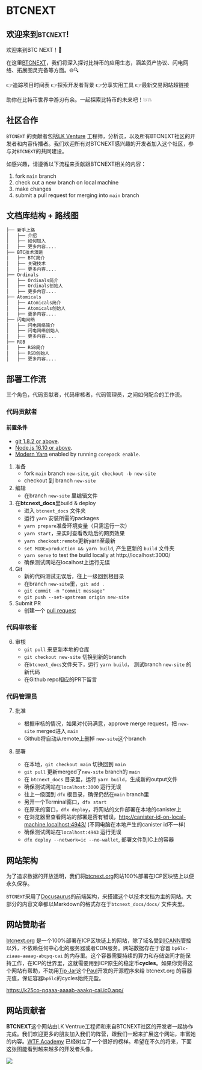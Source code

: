 # BTCNEXT

## 欢迎来到`BTCNEXT`!

欢迎来到BTC NEXT！🚀 

在这里[BTCNEXT](https://btcnext.org)，我们将深入探讨比特币的应用生态，涵盖资产协议、闪电网络、拓展图灵完备等方面。🌐🔍 

👉追踪项目时间表
👉探索开发者背景
👉分享实用工具
👉最新交易网站超链接

助你在比特币世界中游刃有余。一起探索比特币的未来吧！💥💥

## 社区合作

`BTCNEXT` 的贡献者包括[LK Venture](https://linekong.com) 工程师，分析员，以及所有BTCNEXT社区的开发者和内容传播者。我们欢迎所有对BTCNEXT感兴趣的开发者加入这个社区，参与对`BTCNEXT`的共同建设。

如感兴趣，请遵循以下流程来贡献跟BTCNEXT相关的内容：

1. fork `main` branch
2. check out a new branch on local machine
3. make changes
4. submit a pull request for merging into `main` branch

## 文档库结构 + 路线图

```bash
├── 新手上路
│   ├── 介绍
│   ├── 如何加入
│   ├── 更多内容....
├── BTC技术演进
│   ├── BTC简介
│   ├── 关键技术
│   ├── 更多内容....
├── Ordinals
│   ├── Ordinals简介
│   ├── Ordinals创始人
│   ├── 更多内容....
├── Atomicals
│   ├── Atomicals简介
│   ├── Atomicals创始人
│   ├── 更多内容....
├── 闪电网络
│   ├── 闪电网络简介
│   ├── 闪电网络创始人
│   ├── 更多内容....
├── RGB
│   ├── RGB简介
│   ├── RGB创始人
│   ├── 更多内容....
```

## 部署工作流

三个角色，代码贡献者，代码审核者，代码管理员，之间如何配合的工作流。

### 代码贡献者

#### 前置条件

- [git 1.8.2 or above](https://git-scm.com/downloads).
- [Node.js 16.10 or above](https://nodejs.org/en/download/).
- [Modern Yarn](https://yarnpkg.com/getting-started/install) enabled by running `corepack enable`.

1. 准备
    - fork `main` branch `new-site`, `git checkout -b new-site` 
    - checkout 到 branch `new-site` 
2. 编辑
    - 在branch `new-site` 里编辑文件
3. 在**btcnext_docs**里build & deploy
    - 进入 `btcnext_docs` 文件夹
    - 运行 `yarn` 安装所需的packages
    - `yarn prepare`准备环境变量（只需运行一次）
    - `yarn start`，来实时查看改动后的网页效果
    - `yarn checkout:remote`更新yarn至最新
    - `set MODE=production && yarn build`, 产生更新的 `build` 文件夹
    - `yarn serve` to test the build locally at http://localhost:3000/
    - 确保测试网站在localhost上运行无误
4. Git
    - 新的代码测试无误后，往上一级回到根目录
    - 在branch `new-site`里，`git add .`
    - `git commit -m "commit message"`
    - `git push --set-upstream origin new-site`
5. Submit PR
    - 创建一个 [pull request](https://github.com/Million-Miles/btcnext/pulls) 

### 代码审核者

6. 审核
    - `git pull` 来更新本地的仓库
    - `git checkout new-site` 切换到新的branch
    - 在`btcnext_docs`文件夹下，运行 `yarn build`， 测试branch `new-site` 的新代码
    - 在Github repo相应的PR下留言

### 代码管理员

7.  批准
    - 根据审核的情况，如果对代码满意，approve merge request，把 `new-site` merged进入 `main`
    - Github将自动从remote上删掉 `new-site`这个branch

8.  部署
    - 在本地，`git checkout main` 切换回到 `main`
    - `git pull` 更新merged了`new-site` branch的 `main`
    - 在 `btcnext_docs` 目录里，运行 `yarn build`，生成新的output文件
    - 确保测试网站在`localhost:3000` 运行无误
    - 往上一级回到 `dfx` 根目录，确保仍然在`main` branch里
    - 另开一个Terminal窗口，`dfx start`
    - 在原来的窗口，`dfx deploy`，将网站的文件部署在本地的canister上
    - 在浏览器里查看网站的部署是否有错误，http://canister-id-on-local-machine.localhost:4943/ (不同电脑在本地产生的canister id不一样)
    - 确保测试网站在`localhost:4943` 运行无误
    - `dfx deploy --network=ic --no-wallet`, 部署文件到IC上的容器

## 网站架构

为了追求数据的开放透明，我们将[btcnext.org](https://btcnext.org)网站100%部署在ICP区块链上以便永久保存。

`BTCNEXT`采用了[Docusaurus](https://docusaurus.io/docs)的前端架构，来搭建这个以技术文档为主的网站。大部分的内容文章都以Markdown的格式存在于`btcnext_docs/docs/` 文件夹里。


## 网站赞助者

[btcnext.org](https://btcnext.xyz) 是一个100%部署在ICP区块链上的网站，除了域名受到[ICANN](https://www.icann.org/)管控以外，不依赖任何中心化的服务器或者CDN服务。网站数据存在于容器 `bp6lc-ziaaa-aaaag-abqyq-cai` 的内存里。这个容器需要持续的算力和存储空间才能保持工作，在ICP的世界里，这就需要用到ICP原生的稳定币**cycles**。如果你觉得这个网站有帮助，不妨用[Tip Jar](https://tipjar.rocks)这个[Paul](https://github.com/ninegua)开发的开源程序来给 btcnext.org 的容器充值，保证容器`bp6lc`的cycles始终充盈。

https://k25co-pqaaa-aaaab-aaakq-cai.ic0.app/


## 网站贡献者

**BTCNEXT**这个网站由LK Ventrue工程师和来自BTCNEXT社区的开发者一起协作完成。我们欢迎更多的朋友加入我们的阵营，跟我们一起来扩展这个网站，丰富她的内容。[WTF Academy](https://github.com/WTFAcademy) 已经树立了一个很好的榜样。希望在不久的将来，下面这张图能看到越来越多的开发者头像。

<a href="https://github.com/Million-Miles/btcnext/graphs/contributors">
  <img src="https://contrib.rocks/image?repo=Million-Miles/btcnext" />
</a>
